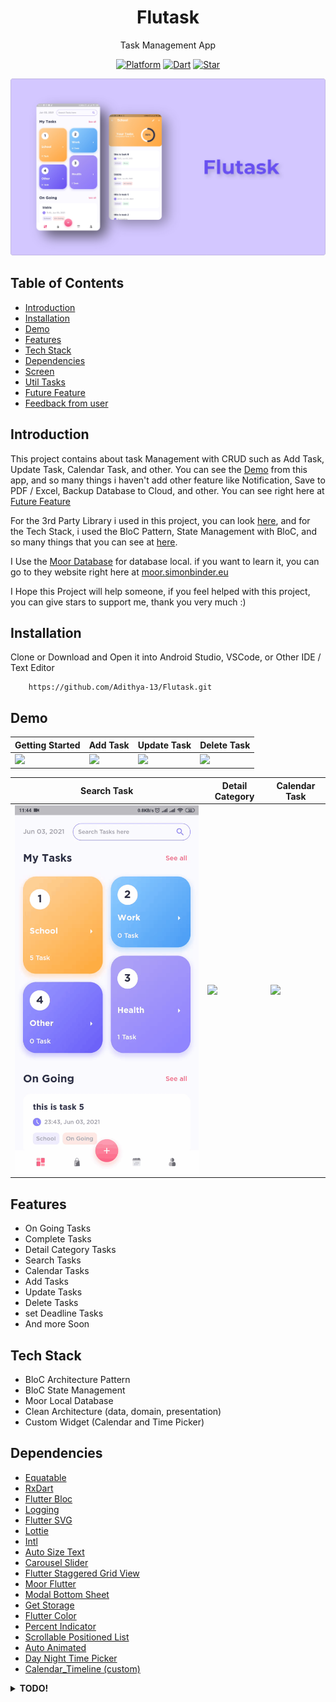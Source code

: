 <h1 align="center">
  Flutask
</h1>
<p align="center">
  Task Management App
</p>
<p align="center">
  <a href="https://flutter.dev/"><img alt="Platform" src="https://img.shields.io/badge/platform-Flutter-blue.svg"></a>
  <a href="https://dart.dev/"><img alt="Dart" src="https://img.shields.io/badge/dart-2.12.2-blue.svg"></a>
  <a href="https://github.com/Adithya-13/MadeSubmsission/"><img alt="Star" src="https://img.shields.io/github/stars/Adithya-13/Flutask"></a>
</p>

<p align="center">
  <img src="demo/thumbnail.png"/>
</p>

## Table of Contents
- [Introduction](#introduction)
- [Installation](#installation)
- [Demo](#demo)
- [Features](#features)
- [Tech Stack](#tech-stack)
- [Dependencies](#dependencies)
- [Screen](#screen)
- [Util Tasks](#util-tasks)
- [Future Feature](#future-feature)
- [Feedback from user](#feedback-from-user)

## Introduction

This project contains about task Management with CRUD such as Add Task, Update Task, Calendar Task, and other. You can see the [Demo](#demo) from this app, and so many things i haven't add other feature like Notification, Save to PDF / Excel, Backup Database to Cloud, and other. You can see right here at [Future Feature](#future-feature)

For the 3rd Party Library i used in this project, you can look [here](#dependencies), and for the Tech Stack, i used the BloC Pattern, State Management with BloC, and so many things that you can see at [here](#tech-stack).

I Use the [Moor Database](https://moor.simonbinder.eu/docs/) for database local. if you want to learn it, you can go to they website right here at [moor.simonbinder.eu](https://moor.simonbinder.eu/docs/getting-started/)

I Hope this Project will help someone, if you feel helped with this project, you can give stars to support me, thank you very much :)

## Installation

Clone or Download and Open it into Android Studio, VSCode, or Other IDE / Text Editor
```
    https://github.com/Adithya-13/Flutask.git
```  

## Demo

|Getting Started|Add Task|Update Task|Delete Task|
|--|--|--|--|
|![](demo/getting_started.gif?raw=true)|![](demo/add_task.gif?raw=true)|![](demo/update_task.gif?raw=true)|![](demo/delete_task.gif?raw=true)|

|Search Task|Detail Category|Calendar Task|
|--|--|--|
|![](demo/search_task.gif?raw=true)|![](demo/detail_category.gif?raw=true)|![](demo/calendar_task.gif?raw=true)|

## Features
- On Going Tasks
- Complete Tasks
- Detail Category Tasks
- Search Tasks
- Calendar Tasks
- Add Tasks
- Update Tasks
- Delete Tasks
- set Deadline Tasks
- And more Soon

## Tech Stack
- BloC Architecture Pattern
- BloC State Management
- Moor Local Database
- Clean Architecture (data, domain, presentation)
- Custom Widget (Calendar and Time Picker)

## Dependencies
- [Equatable](https://pub.dev/packages/equatable)
- [RxDart](https://pub.dev/packages/rxdart)
- [Flutter Bloc](https://pub.dev/packages/flutter_bloc)
- [Logging](https://pub.dev/packages/logging)
- [Flutter SVG](https://pub.dev/packages/flutter_svg)
- [Lottie](https://pub.dev/packages/lottie)
- [Intl](https://pub.dev/packages/intl)
- [Auto Size Text](https://pub.dev/packages/auto_size_text)
- [Carousel Slider](https://pub.dev/packages/carousel_slider)
- [Flutter Staggered Grid View](https://pub.dev/packages/flutter_staggered_grid_view)
- [Moor Flutter](https://pub.dev/packages/moor_flutter)
- [Modal Bottom Sheet](https://pub.dev/packages/modal_bottom_sheet)
- [Get Storage](https://pub.dev/packages/get_storage)
- [Flutter Color](https://pub.dev/packages/flutter_color)
- [Percent Indicator](https://pub.dev/packages/percent_indicator)
- [Scrollable Positioned List](https://pub.dev/packages/scrollable_positioned_list)
- [Auto Animated](https://pub.dev/packages/auto_animated)
- [Day Night Time Picker](https://pub.dev/packages/day_night_time_picker)
- [Calendar_Timeline (custom)](https://pub.dev/packages/calendar_timeline)

<details>
  <summary><b>TODO!</b></summary>
  <br>
  
  ## Screen
  - [x] Splash Page
  - [x] OnBoard Page
  - [x] Dashboard Page
  - [ ] Bag Page
  - [x] Calendar Page
  - [ ] Profile Page
  - [x] Add Task BottomSheet
  - [x] Detail Task
  - [x] Detail Category
  - [x] Search Page

  ## Util Tasks
  - [x] Focus Node unfocused
  - [x] dropdown null value
  - [x] completed attribute
  - [x] task with category list
  - [x] category with total tasks
  - [x] done tasks
  - [x] fix padding in bottom nav bar item
  - [x] cleaning up dao
  - [x] error border
  - [x] update & delete tasks
  - [x] create snackBar
  - [x] date & time picker cupertino
  - [x] change time picker [with this lib](https://pub.dev/packages/day_night_time_picker)
  - [ ] add category task
  - [ ] search in category
  - [ ] edit category
  - [ ] change description of onboard
  - [x] total task of on going or complete

  ## Future Feature
  - [ ] save to excel
  - [ ] notification
  - [ ] statistics
  - [ ] event organizer
  - [x] calendar
  - [ ] multi-language
  - [ ] setting
  - [ ] attachment
  - [x] search tasks
  - [ ] [showcase](https://pub.dev/packages/showcaseview)
  - [ ] Backup to Cloud
  - [ ] Sign in & Sign up

  ## Feedback from user
  - [x] scrollable list at the end of item will scroll overflow
  - [x] number in time picker is missing, use all number instead. (change style of time picker) 
  - [ ] scroll calendar animation no smooth
  - [x] description make optional
  - [x] initial category task (work, health)
  - [x] in the calendar, if the day is sunday, set different color (pink)
  - [x] list animation in search
  - [ ] category task remove see all
  - [x] update task -> mark as done, check icon save edit
  - [x] delete task add dialog before really deleted
  
</details>
